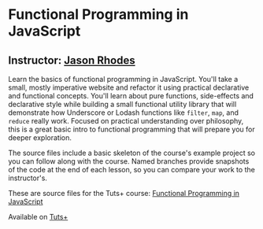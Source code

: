 # Functional Programming in JavaScript

## Instructor: [Jason Rhodes][instructor url]

Learn the basics of functional programming in JavaScript. You'll take a small, mostly imperative website and refactor it using practical declarative and functional concepts. You'll learn about pure functions, side-effects and declarative style while building a small functional utility library that will demonstrate how Underscore or Lodash functions like `filter`, `map`, and `reduce` really work. Focused on practical understanding over philosophy, this is a great basic intro to functional programming that will prepare you for deeper exploration.

The source files include a basic skeleton of the course's example project so you can follow along with the course. Named branches provide snapshots of the code at the end of each lesson, so you can compare your work to the instructor's.



These are source files for the Tuts+ course: [Functional Programming in JavaScript][published url]

Available on [Tuts+](https://tutsplus.com)

[published url]: https://code.tutsplus.com/courses
[instructor url]: https://tutsplus.com/authors/jason-rhodes
